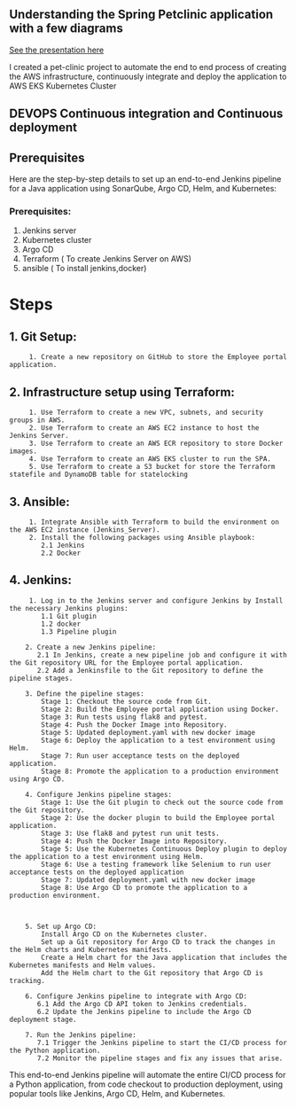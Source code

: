 

## Understanding the Spring Petclinic application with a few diagrams


<a href="https://speakerdeck.com/michaelisvy/spring-petclinic-sample-application">See the presentation here</a>

I created a pet-clinic project to automate the end to end process of creating the AWS infrastructure, continuously integrate and deploy the application to AWS EKS Kubernetes Cluster
## DEVOPS Continuous integration and Continuous deployment


## Prerequisites
Here are the step-by-step details to set up an end-to-end Jenkins pipeline for a Java application using SonarQube, Argo CD, Helm, and Kubernetes:

### Prerequisites:

 1. Jenkins server
 2. Kubernetes cluster
 3. Argo CD
 4. Terraform ( To create Jenkins Server on AWS)
 5. ansible ( To install jenkins,docker)

# Steps

## 1. Git Setup:
         1. Create a new repository on GitHub to store the Employee portal application.

## 2. Infrastructure setup using Terraform:
         1. Use Terraform to create a new VPC, subnets, and security groups in AWS.
         2. Use Terraform to create an AWS EC2 instance to host the Jenkins Server.
         3. Use Terraform to create an AWS ECR repository to store Docker images.
         4. Use Terraform to create an AWS EKS cluster to run the SPA.
         5. Use Terraform to create a S3 bucket for store the Terraform statefile and DynamoDB table for statelocking

## 3. Ansible:
         1. Integrate Ansible with Terraform to build the environment on the AWS EC2 instance (Jenkins_Server).
         2. Install the following packages using Ansible playbook:
            2.1 Jenkins
            2.2 Docker

## 4. Jenkins:
         1. Log in to the Jenkins server and configure Jenkins by Install the necessary Jenkins plugins:
            1.1 Git plugin
            1.2 docker
            1.3 Pipeline plugin

        2. Create a new Jenkins pipeline:
           2.1 In Jenkins, create a new pipeline job and configure it with the Git repository URL for the Employee portal application.
           2.2 Add a Jenkinsfile to the Git repository to define the pipeline stages.

        3. Define the pipeline stages:
            Stage 1: Checkout the source code from Git.
            Stage 2: Build the Employee portal application using Docker.
            Stage 3: Run tests using flak8 and pytest.
            Stage 4: Push the Docker Image into Repository.
            Stage 5: Updated deployment.yaml with new docker image
            Stage 6: Deploy the application to a test environment using Helm.
            Stage 7: Run user acceptance tests on the deployed application.
            Stage 8: Promote the application to a production environment using Argo CD.

        4. Configure Jenkins pipeline stages:
            Stage 1: Use the Git plugin to check out the source code from the Git repository.
            Stage 2: Use the docker plugin to build the Employee portal application.
            Stage 3: Use flak8 and pytest run unit tests.
            Stage 4: Push the Docker Image into Repository.
            Stage 5: Use the Kubernetes Continuous Deploy plugin to deploy the application to a test environment using Helm.
            Stage 6: Use a testing framework like Selenium to run user acceptance tests on the deployed application
            Stage 7: Updated deployment.yaml with new docker image
            Stage 8: Use Argo CD to promote the application to a production environment.
            


        5. Set up Argo CD:
            Install Argo CD on the Kubernetes cluster.
            Set up a Git repository for Argo CD to track the changes in the Helm charts and Kubernetes manifests.
            Create a Helm chart for the Java application that includes the Kubernetes manifests and Helm values.
            Add the Helm chart to the Git repository that Argo CD is tracking.

        6. Configure Jenkins pipeline to integrate with Argo CD:
           6.1 Add the Argo CD API token to Jenkins credentials.
           6.2 Update the Jenkins pipeline to include the Argo CD deployment stage.

        7. Run the Jenkins pipeline:
           7.1 Trigger the Jenkins pipeline to start the CI/CD process for the Python application.
           7.2 Monitor the pipeline stages and fix any issues that arise.

 
This end-to-end Jenkins pipeline will automate the entire CI/CD process for a Python application, from code checkout to production deployment, using popular tools like Jenkins, Argo CD, Helm, and Kubernetes.
 
 